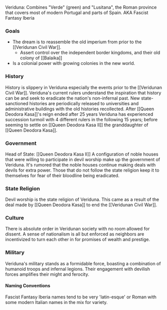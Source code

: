Veriduna: Combines "Verde" (green) and "Lusitana", the Roman province that covers most of modern Portugal and parts of Spain.
AKA Fascist Fantasy Iberia

### Goals 
- The dream is to reassemble the old imperium from prior to the [[Veridunan Civil War]].
	- Assert control over the independent border kingdoms, and their old colony of [[Balaika]]
- Is a colonial power with growing colonies in the new world.

### History
History is slippery in Veriduna especially the events prior to the [[Veridunan Civil War]]. Veriduna's current rulers understand the inspiration that history can be and seek to eradicate the nation's non-infernal past. New state-sanctioned histories are periodically released to universities and administrative buildings with the old histories recollected.
After [[Queen Deodora Kasa]]'s reign ended after 25 years Veriduna has experienced succession turmoil with 4 different rulers in the following 15 years; before seeming to settle on [[Queen Deodora Kasa II]] the granddaughter of [[Queen Deodora Kasa]].

### Government
Head of State: [[Queen Deodora Kasa II]]
A configuration of noble houses that were willing to participate in devil worship make up the government of Veriduna. It's rumored that the noble houses continue making deals with devils for extra power. Those that do not follow the state religion keep it to themselves for fear of their bloodline being eradicated.

### State Religion
Devil worship is the state religion of Veriduna. This came as a result of the deal made by [[Queen Deodora Kasa]] to end the [[Veridunan Civil War]].

### Culture
There is absolute order in Veridunan society with no room allowed for dissent. A sense of nationalism is all but enforced as neighbors are incentivized to turn each other in for promises of wealth and prestige. 

### Military
Veriduna's military stands as a formidable force, boasting a combination of humanoid troops and infernal legions. Their engagement with devilish forces amplifies their might and ferocity.

#### Naming Conventions
Fascist Fantasy Iberia names tend to be very 'latin-esque' or Roman with some modern Italian names in the mix for variety.